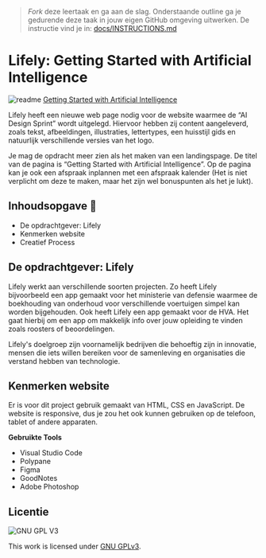 > _Fork_ deze leertaak en ga aan de slag. Onderstaande outline ga je gedurende deze taak in jouw eigen GitHub omgeving uitwerken. De instructie vind je in: [docs/INSTRUCTIONS.md](docs/INSTRUCTIONS.md)

# Lifely: Getting Started with Artificial Intelligence 

![readme](https://user-images.githubusercontent.com/106411511/215179674-c79ca9d1-2b0c-44e4-912a-104a5bb62c2c.jpg)
<a href="http://lifely.eliza.student.fdnd.nl/">Getting Started with Artificial Intelligence</a>



Lifely heeft een nieuwe web page nodig voor de website waarmee de “AI Design Sprint” wordt uitgelegd. Hiervoor hebben zij content aangeleverd, zoals tekst, afbeeldingen, illustraties, lettertypes, een huisstijl gids en natuurlijk verschillende versies van het logo. 

Je mag de opdracht meer zien als het maken van een landingspage. De titel van de pagina is “Getting Started with Artificial Intelligence”. Op de pagina kan je ook een afspraak inplannen met een afspraak kalender (Het is niet verplicht om deze te maken, maar het zijn wel bonuspunten als het je lukt). 

## Inhoudsopgave 🌷

<ul>
<li>De opdrachtgever: Lifely</li>
<li>Kenmerken website</li>
<li>Creatief Process</li>
</ul>


## De opdrachtgever: Lifely

Lifely werkt aan verschillende soorten projecten. Zo heeft Lifely bijvoorbeeld een app gemaakt voor het ministerie van defensie waarmee de boekhouding van onderhoud voor verschillende voertuigen simpel kan worden bijgehouden. Ook heeft Lifely een app gemaakt voor de HVA. Het gaat hierbij om een app om makkelijk info over jouw opleiding te vinden zoals roosters of beoordelingen.

Lifely's doelgroep zijn voornamelijk bedrijven die behoeftig zijn in innovatie, mensen die iets willen bereiken voor de samenleving en organisaties die verstand hebben van technologie.


## Kenmerken website

Er is voor dit project gebruik gemaakt van HTML, CSS en JavaScript. De website is responsive, dus je zou het ook kunnen gebruiken op de telefoon, tablet of andere apparaten.

<b>Gebruikte Tools</b>
<ul>
<li>Visual Studio Code</li>
<li>Polypane</li>
<li>Figma</li>
<li>GoodNotes</li>
<li>Adobe Photoshop</li>
</ul>

## Licentie

![GNU GPL V3](https://www.gnu.org/graphics/gplv3-127x51.png)

This work is licensed under [GNU GPLv3](./LICENSE).
